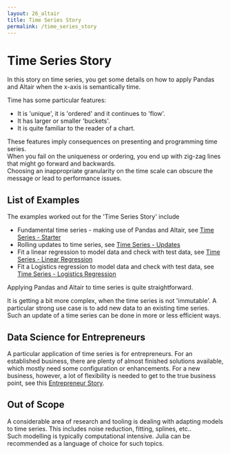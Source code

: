 ```yaml
---
layout: 26_altair
title: Time Series Story
permalink: /time_series_story
---
```



# Time Series Story

In this story on time series, you get some details on how to apply Pandas and Altair when the x-axis is semantically time.

Time has some particular features:
- It is 'unique', it is 'ordered' and it continues to 'flow'.
- It has larger or smaller 'buckets'. 
- It is quite familiar to the reader of a chart.


These features imply consequences on presenting and programming time series.<br>
When you fail on the uniqueness or ordering, you end up with zig-zag lines that might go forward and backwards. <br>
Choosing an inappropriate granularity on the time scale can obscure the message or lead to performance issues.


## List of Examples

The examples worked out for the 'Time Series Story' include

- Fundamental time series - making use of Pandas and Altair, see [Time Series - Starter](time_series_starter)
- Rolling updates to time series, see [Time Series - Updates](time_series_updates)
- Fit a linear regression to model data and check with test data, see [Time Series - Linear Regression](time_series_regression)
- Fit a Logistics regression to model data and check with test data, see [Time Series - Logistics Regression](time_series_logistics)


Applying Pandas and Altair to time series is quite straightforward.

It is getting a bit more complex, when the time series is not 'immutable'. A particular strong use case is to add new data to an existing time series. Such an update of a time series can be done in more or less efficient ways.


## Data Science for Entrepreneurs

A particular application of time series is for entrepreneurs. For an established business, there are plenty of almost finished solutions available, which mostly need some configuration or enhancements. For a new business, however, a lot of flexibility is needed to get to the true business point, see this [Entrepreneur Story](entrepreneur_story).







## Out of Scope

A considerable area of research and tooling is dealing with adapting models to time series. This includes noise reduction, fitting, splines, etc.. <br>
Such modelling is typically computational intensive. Julia can be recommended as a language of choice for such topics. 



